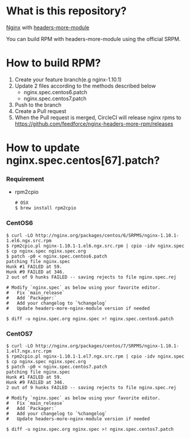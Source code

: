 # What is this repository?

[Nginx](http://nginx.org) with [headers-more-module](http://wiki.nginx.org/NginxHttpHeadersMoreModule)

You can build RPM with headers-more-module using the official SRPM.

# How to build RPM?

1. Create your feature branch(e.g nginx-1.10.1)
2. Update 2 files according to the methods described below
    - nginx.spec.centos6.patch
    - nginx.spec.centos7.patch
3. Push to the branch
4. Create a Pull request
5. When the Pull request is merged, CircleCI will release nginx rpms to https://github.com/feedforce/nginx-headers-more-rpm/releases

# How to update nginx.spec.centos[67].patch?

### Requirement

* rpm2cpio

    ```
    # OSX
    $ brew install rpm2cpio
    ```

### CentOS6

```
$ curl -LO http://nginx.org/packages/centos/6/SRPMS/nginx-1.10.1-1.el6.ngx.src.rpm
$ rpm2cpio.pl nginx-1.10.1-1.el6.ngx.src.rpm | cpio -idv nginx.spec
$ cp nginx.spec nginx.spec.org
$ patch -p0 < nginx.spec.centos6.patch
patching file nginx.spec
Hunk #1 FAILED at 59.
Hunk #9 FAILED at 346.
2 out of 9 hunks FAILED -- saving rejects to file nginx.spec.rej

# Modify `nginx.spec` as below using your favorite editor.
#   Fix `main_release`
#   Add `Packager:`
#   Add your changelog to `%changelog`
#   Update headers-more-nginx-module version if needed

$ diff -u nginx.spec.org nginx.spec >! nginx.spec.centos6.patch
```

### CentOS7

```
$ curl -LO http://nginx.org/packages/centos/7/SRPMS/nginx-1.10.1-1.el7.ngx.src.rpm
$ rpm2cpio.pl nginx-1.10.1-1.el7.ngx.src.rpm | cpio -idv nginx.spec
$ cp nginx.spec nginx.spec.org
$ patch -p0 < nginx.spec.centos7.patch
patching file nginx.spec
Hunk #1 FAILED at 59.
Hunk #9 FAILED at 346.
2 out of 9 hunks FAILED -- saving rejects to file nginx.spec.rej

# Modify `nginx.spec` as below using your favorite editor.
#   Fix `main_release`
#   Add `Packager:`
#   Add your changelog to `%changelog`
#   Update headers-more-nginx-module version if needed

$ diff -u nginx.spec.org nginx.spec >! nginx.spec.centos7.patch
```
